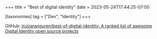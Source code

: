 +++
title = "Best of digital identity"
date = 2023-05-24T17:44:25-07:00

[taxonomies]
tag = ["Dev", "Identity"]
+++

GitHub: [jruizaranguren/best-of-digital-identity: A ranked list of awesome Digital Identity open source projects](https://github.com/jruizaranguren/best-of-digital-identity)

<!-- more -->
